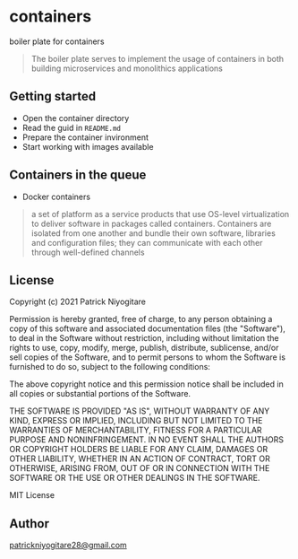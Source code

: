 # containers
boiler plate for containers

> The boiler plate serves to implement the usage of containers in both building microservices and monolithics applications

## Getting started
- Open the container directory
- Read the guid in `README.md`
- Prepare the container invironment
- Start working with images available

## Containers in the queue
- Docker containers
>  a set of platform as a service products that use OS-level virtualization to deliver software in packages called containers. Containers are isolated from one another and bundle their own software, libraries and configuration files; they can communicate with each other through well-defined channels


## License

Copyright (c) 2021 Patrick Niyogitare

Permission is hereby granted, free of charge, to any person obtaining a copy
of this software and associated documentation files (the "Software"), to deal
in the Software without restriction, including without limitation the rights
to use, copy, modify, merge, publish, distribute, sublicense, and/or sell
copies of the Software, and to permit persons to whom the Software is
furnished to do so, subject to the following conditions:

The above copyright notice and this permission notice shall be included in all
copies or substantial portions of the Software.

THE SOFTWARE IS PROVIDED "AS IS", WITHOUT WARRANTY OF ANY KIND, EXPRESS OR
IMPLIED, INCLUDING BUT NOT LIMITED TO THE WARRANTIES OF MERCHANTABILITY,
FITNESS FOR A PARTICULAR PURPOSE AND NONINFRINGEMENT. IN NO EVENT SHALL THE
AUTHORS OR COPYRIGHT HOLDERS BE LIABLE FOR ANY CLAIM, DAMAGES OR OTHER
LIABILITY, WHETHER IN AN ACTION OF CONTRACT, TORT OR OTHERWISE, ARISING FROM,
OUT OF OR IN CONNECTION WITH THE SOFTWARE OR THE USE OR OTHER DEALINGS IN THE
SOFTWARE.

MIT License


## Author
patrickniyogitare28@gmail.com


